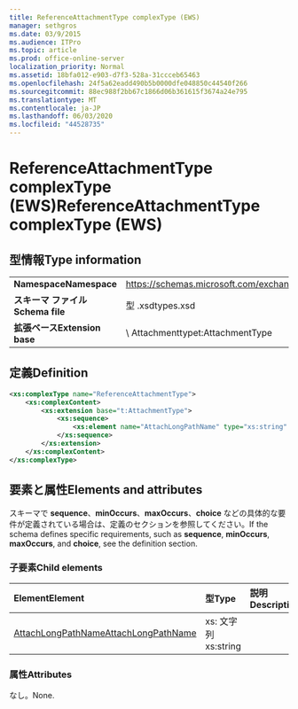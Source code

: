 ```yaml
---
title: ReferenceAttachmentType complexType (EWS)
manager: sethgros
ms.date: 03/9/2015
ms.audience: ITPro
ms.topic: article
ms.prod: office-online-server
localization_priority: Normal
ms.assetid: 18bfa012-e903-d7f3-528a-31ccceb65463
ms.openlocfilehash: 24f5a62eadd490b5b0000dfe048850c44540f266
ms.sourcegitcommit: 88ec988f2bb67c1866d06b361615f3674a24e795
ms.translationtype: MT
ms.contentlocale: ja-JP
ms.lasthandoff: 06/03/2020
ms.locfileid: "44528735"
---
```

# <a name="referenceattachmenttype-complextype-ews"></a><span data-ttu-id="d1c80-102">ReferenceAttachmentType complexType (EWS)</span><span class="sxs-lookup"><span data-stu-id="d1c80-102">ReferenceAttachmentType complexType (EWS)</span></span>

## <a name="type-information"></a><span data-ttu-id="d1c80-103">型情報</span><span class="sxs-lookup"><span data-stu-id="d1c80-103">Type information</span></span>

|||
|:-----|:-----|
|<span data-ttu-id="d1c80-104">**Namespace**</span><span class="sxs-lookup"><span data-stu-id="d1c80-104">**Namespace**</span></span> <br/> |https://schemas.microsoft.com/exchange/services/2006/types  <br/> |
|<span data-ttu-id="d1c80-105">**スキーマ ファイル**</span><span class="sxs-lookup"><span data-stu-id="d1c80-105">**Schema file**</span></span> <br/> |<span data-ttu-id="d1c80-106">型 .xsd</span><span class="sxs-lookup"><span data-stu-id="d1c80-106">types.xsd</span></span>  <br/> |
|<span data-ttu-id="d1c80-107">**拡張ベース**</span><span class="sxs-lookup"><span data-stu-id="d1c80-107">**Extension base**</span></span> <br/> |<span data-ttu-id="d1c80-108">\ Attachmenttype</span><span class="sxs-lookup"><span data-stu-id="d1c80-108">t:AttachmentType</span></span>  <br/> |
   
## <a name="definition"></a><span data-ttu-id="d1c80-109">定義</span><span class="sxs-lookup"><span data-stu-id="d1c80-109">Definition</span></span>

```XML
<xs:complexType name="ReferenceAttachmentType">
    <xs:complexContent>
        <xs:extension base="t:AttachmentType">
            <xs:sequence>
                <xs:element name="AttachLongPathName" type="xs:string" maxOccurs="1" minOccurs="0"></xs:element>
            </xs:sequence>
        </xs:extension>
    </xs:complexContent>
</xs:complexType>

```

## <a name="elements-and-attributes"></a><span data-ttu-id="d1c80-110">要素と属性</span><span class="sxs-lookup"><span data-stu-id="d1c80-110">Elements and attributes</span></span>

<span data-ttu-id="d1c80-111">スキーマで **sequence**、**minOccurs**、**maxOccurs**、**choice** などの具体的な要件が定義されている場合は、定義のセクションを参照してください。</span><span class="sxs-lookup"><span data-stu-id="d1c80-111">If the schema defines specific requirements, such as **sequence**, **minOccurs**, **maxOccurs**, and **choice**, see the definition section.</span></span> 
  
### <a name="child-elements"></a><span data-ttu-id="d1c80-112">子要素</span><span class="sxs-lookup"><span data-stu-id="d1c80-112">Child elements</span></span>

|<span data-ttu-id="d1c80-113">**Element**</span><span class="sxs-lookup"><span data-stu-id="d1c80-113">**Element**</span></span>|<span data-ttu-id="d1c80-114">**型**</span><span class="sxs-lookup"><span data-stu-id="d1c80-114">**Type**</span></span>|<span data-ttu-id="d1c80-115">**説明**</span><span class="sxs-lookup"><span data-stu-id="d1c80-115">**Description**</span></span>|
|:-----|:-----|:-----|
|[<span data-ttu-id="d1c80-116">AttachLongPathName</span><span class="sxs-lookup"><span data-stu-id="d1c80-116">AttachLongPathName</span></span>](attachlongpathname.md) <br/> |<span data-ttu-id="d1c80-117">xs: 文字列</span><span class="sxs-lookup"><span data-stu-id="d1c80-117">xs:string</span></span>  <br/> ||
   
### <a name="attributes"></a><span data-ttu-id="d1c80-118">属性</span><span class="sxs-lookup"><span data-stu-id="d1c80-118">Attributes</span></span>

<span data-ttu-id="d1c80-119">なし。</span><span class="sxs-lookup"><span data-stu-id="d1c80-119">None.</span></span>
  

